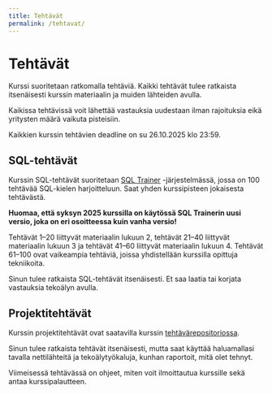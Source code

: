 ```yaml
---
title: Tehtävät
permalink: /tehtavat/
---
```


# Tehtävät

Kurssi suoritetaan ratkomalla tehtäviä. Kaikki tehtävät tulee ratkaista itsenäisesti kurssin materiaalin ja muiden lähteiden avulla.

Kaikissa tehtävissä voit lähettää vastauksia uudestaan ilman rajoituksia eikä yritysten määrä vaikuta pisteisiin.

Kaikkien kurssin tehtävien deadline on su 26.10.2025 klo 23:59.

## SQL-tehtävät

Kurssin SQL-tehtävät suoritetaan [SQL Trainer](https://sqltrainer.fi/syksy-2025/) -järjestelmässä, jossa on 100 tehtävää SQL-kielen harjoitteluun. Saat yhden kurssipisteen jokaisesta tehtävästä.

**Huomaa, että syksyn 2025 kurssilla on käytössä SQL Trainerin uusi versio, joka on eri osoitteessa kuin vanha versio!**

Tehtävät 1–20 liittyvät materiaalin lukuun 2, tehtävät 21–40 liittyvät materiaalin lukuun 3 ja tehtävät 41–60 liittyvät materiaalin lukuun 4. Tehtävät 61–100 ovat vaikeampia tehtäviä, joissa yhdistellään kurssilla opittuja tekniikoita.

Sinun tulee ratkaista SQL-tehtävät itsenäisesti. Et saa laatia tai korjata vastauksia tekoälyn avulla.

## Projektitehtävät

Kurssin projektitehtävät ovat saatavilla kurssin [tehtävärepositoriossa](https://github.com/hy-tikape/tehtavat/blob/main/README.md).

Sinun tulee ratkaista tehtävät itsenäisesti, mutta saat käyttää haluamallasi tavalla nettilähteitä ja tekoälytyökaluja, kunhan raportoit, mitä olet tehnyt.

Viimeisessä tehtävässä on ohjeet, miten voit ilmoittautua kurssille sekä antaa kurssipalautteen.
